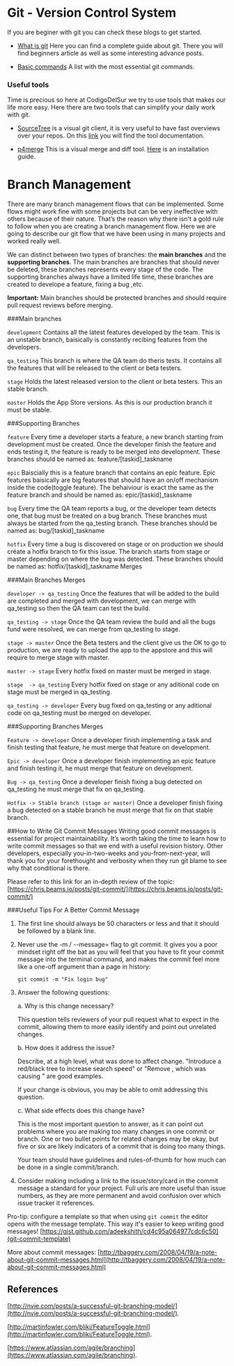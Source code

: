 # Git - Version Control System

If you are beginer with git you can check these blogs to get started.

* [What is git](https://www.atlassian.com/git/tutorials/what-is-git) Here you can find a complete guide about git. There you will find beginners article as well as some interesting advance posts.

* [Basic commands](http://rogerdudler.github.io/git-guide/) A list with the most essential git commands.

### Useful tools

Time is precious so here at CodigoDelSur we try to use tools that makes our life more easy. Here there are two tools that can simplify your daily work with git.

* [SourceTree](https://www.sourcetreeapp.com)  is a visual git client, it is very useful to have fast overviews over your repos. On this [link](https://confluence.atlassian.com/get-started-with-sourcetree?_ga=1.261810574.2009675791.1460052474) you will find the tool documentation.  

* [p4merge](https://www.perforce.com/product/components/perforce-visual-merge-and-diff-tools) This is a visual merge and diff tool. [Here](https://gist.github.com/tony4d/3454372) is an installation guide.

# Branch Management
There are many branch management flows that can be implemented. Some flows might work fine with some projects but can be very ineffective with others because of their nature. That’s the reason why there isn't a gold rule to follow when you are creating a branch management flow. Here we are going to describe our git flow that we have been using in many projects and worked really well.


We can distinct between two types of branches: the **main branches** and the **supporting branches**. The main branches are branches that should never be deleted, these branches represents every stage of the code. The supporting branches always have a limited life time, these branches are created to develope a feature, fixing a bug ,etc.

**Important:** Main branches should be protected branches and should require pull request reviews before merging.

###Main branches

`development` Contains all the latest features developed by the team. This is an unstable branch, baisically is constantly recibing features from the developers.

`qa_testing` This branch is where the QA team do theris tests. It contains all the features that will be released to the client or beta testers.

`stage` Holds the latest released version to the client or beta testers. This an stable branch.

`master` Holds the App Store versions. As this is our production branch it must be stable.

###Supporting Branches

`feature` Every time a developer starts a feature, a new branch starting from development must be created. Once the developer finish the feature  and ends testing it, the feature is ready to be merged into development.
These branches should be named as:
feature/[taskid]_taskname

`epic` Baiscially this is a feature branch that contains an epic feature. Epic features baisically are big features that should have an on/off mechanism inside the code(toggle feature). The behaiviour is exact the same as the feature branch and should be named as:
epic/[taskid]_taskname

`bug` Every time the QA team reports a bug, or the developer team detects one, that bug must be treated on a bug branch. These branches must always  be started from the qa_testing branch.
These branches should be named as:
bug/[taskid]_taskname

`hotfix` Every time a bug is discovered on stage or on production we should créate a hotfix branch to fix this issue. The branch starts from stage or master depending on where the bug was detected.
These branches should be named as:
hotfix/[taskid]_taskname
Merges


###Main Branches Merges


`developer -> qa_testing` Once the features that will be added to the build are completed and merged with development, we can merge with qa_testing so then the QA team can test the build.

`qa_testing -> stage` Once the QA team review the build and all the bugs fund were resolved, we can merge from qa_testing to stage.

`stage -> master` Once the Beta testers and the client give us the OK to go to production, we are ready to upload the app to the appstore and this will require to  merge stage with master.

`master -> stage` Every hotfix fixed on master must be merged in stage.

`stage  -> qa_testing` Every hotfix fixed on stage or any aditional code on stage must be merged in qa_testing.

`qa_testing -> developer` Every bug fixed on qa_testing or any aditional code on qa_testing must be merged on developer.


###Supporting Branches Merges

`Feature -> developer` Once a developer finish implementing a task and finish testing that feature, he must merge that feature on development.

`Epic -> developer` Once a developer finish implementing an epic feature and finish testing it, he must merge that feature on development.

`Bug -> qa_testing` Once a developer finish fixing a bug detected on qa_testing he must merge that fix on qa_testing.

`Hotfix -> Stable branch (stage or master)` Once a developer finish fixing a bug detected on a stable branch he must merge that fix on that stable branch.

##How to Write Git Commit Messages
Writing good commit messages is essential for project maintainability. It’s worth taking the time to learn how to write commit messages so that we end with a useful revision history.
Other developers, especially you-in-two-weeks and you-from-next-year, will thank you for your forethought and verbosity when they run git blame to see why that conditional is there.

Please refer to this link for an in-depth review of the topic: [https://chris.beams.io/posts/git-commit/](https://chris.beams.io/posts/git-commit/)

###Useful Tips For A Better Commit Message
1. The first line should always be 50 characters or less and that it should be followed by a blank line.
2. Never use the -m <msg> / --message=<msg> flag to git commit.
	It gives you a poor mindset right off the bat as you will feel that you have to fit your commit message into the terminal command, and makes the commit feel more like a one-off argument than a page in history:

	`git commit -m "Fix login bug"`

3. Answer the following questions:

	a. Why is this change necessary?

	This question tells reviewers of your pull request what to expect in the commit, allowing them to more easily identify and point out unrelated changes.

	b. How does it address the issue?

	Describe, at a high level, what was done to affect change. "Introduce a red/black tree to increase search speed" or "Remove <troublesome gem X>, which was causing <specific description of issue introduced by gem>" are good examples.

	If your change is obvious, you may be able to omit addressing this question.

	c. What side effects does this change have?

	This is the most important question to answer, as it can point out problems where you are making too many changes in one commit or branch. One or two bullet points for related changes may be okay, but five or six are likely indicators of a commit that is doing too many things.

	Your team should have guidelines and rules-of-thumb for how much can be done in a single commit/branch.

4. Consider making including a link to the issue/story/card in the commit message a standard for your project. Full urls are more useful than issue numbers, as they are more permanent and avoid confusion over which issue tracker it references.


Pro-tip: configure a template so that when using `git commit` the editor opens with the message template. This way it's easier to keep writing good messages! [https://gist.github.com/adeekshith/cd4c95a064977cdc6c50](git-commit-template)

More about commit messages: [http://tbaggery.com/2008/04/19/a-note-about-git-commit-messages.html](http://tbaggery.com/2008/04/19/a-note-about-git-commit-messages.html)

## References

[http://nvie.com/posts/a-successful-git-branching-model/](http://nvie.com/posts/a-successful-git-branching-model/).

[http://martinfowler.com/bliki/FeatureToggle.html](http://martinfowler.com/bliki/FeatureToggle.html).

[https://www.atlassian.com/agile/branching](https://www.atlassian.com/agile/branching).


